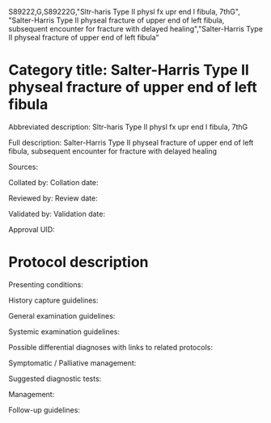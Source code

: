 S89222,G,S89222G,"Sltr-haris Type II physl fx upr end l fibula, 7thG", "Salter-Harris Type II physeal fracture of upper end of left fibula, subsequent encounter for fracture with delayed healing","Salter-Harris Type II physeal fracture of upper end of left fibula"
# Category title: Salter-Harris Type II physeal fracture of upper end of left fibula

Abbreviated description: Sltr-haris Type II physl fx upr end l fibula, 7thG

Full description: Salter-Harris Type II physeal fracture of upper end of left fibula, subsequent encounter for fracture with delayed healing

Sources:

Collated by:
Collation date:

Reviewed by:
Review date:

Validated by:
Validation date:

Approval UID:

# Protocol description

Presenting conditions:

History capture guidelines:

General examination guidelines:

Systemic examination guidelines:

Possible differential diagnoses with links to related protocols:

Symptomatic / Palliative management:

Suggested diagnostic tests:

Management:

Follow-up guidelines:
